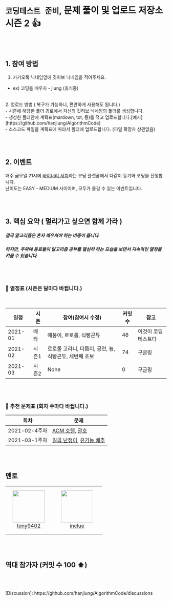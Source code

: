 #  `코딩테스트 준비`, 문제 풀이 및 업로드 저장소 시즌 2 👍

[kakao talk link]: https://open.kakao.com/o/gOIcSvVc



<br><br>

## 1. 참여 방법

1. 카카오톡 닉네임옆에 깃허브 닉네임을 적어주세요. 
 - ex) 코딩을 배우자 - jiung (휴식중)
<br>
2. 업로드 방법 ( 복구가 가능하니, 편안하게 사용해도 됩니다.)
<br>
 - 시즌에 해당한 폴더 경로에서 자신의 깃허브 닉네임의 폴더를 생성합니다.<br>
 - 생성한 폴더안에 계획표(mardown, txt, 등)를 적고 업로드합니다.[예시](https://github.com/hanjiung/AlgorithmCode)<br>
 - 소스코드 파일을 계획표에 따라서 폴더에 업로드합니다. (파일 확장자 상관없음)


<br><br>


## 2. 이벤트 

매주 금요일 21시에 [바이너리 서치](https://binarysearch.com/)라는 코딩 플랫폼에서 다같이 동기화 코딩을 진행합니다.<br>
난이도는 EASY - MEDIUM 사이이며, 모두가 즐길 수 있는 이벤트입니다.

<br><br>
 
## 3. 핵심 요약 ( 멀리가고 싶으면 함께 가라 )

##### 결국 알고리즘은 혼자 깨우쳐야 하는 비중이 큽니다.
##### 하지만, 주위에 동료들이 알고리즘 공부를 열심히 하는 모습을 보면서 지속적인 열정을 키울 수 있습니다.


<br><br>

### 📅  열정표 (시즌은 달마다 바뀝니다.)
<br>

|일정      |   시즌    |  참여(참여시 수정) | 커밋수 | 참고 |
|--------|--------|-------|------|-----|
|2021-01|베타| 애붕이, 로로롤, 식빵곤듀|46|이것이 코딩테스트다|
|2021-02|시즌1| 로로롤 고라니, 더듬이, 공연, 뇽, 식빵곤듀, 세번째 초보 |74|구글링|
|2021-03|시즌2| None |0|구글링|

<br><br>

### 📅 추천 문제표 (회차 주마다 바뀝니다.)

|회차      |  문제   |
|--------|--------|
|2021-02-4주차|[ACM 호텔](http://boj.kr/10250), [괄호](http://boj.kr/9012)|
|2021-03-1주차|[일곱 난쟁이](http://boj.kr/2309), [유기농 배추](http://boj.kr/1012)|



<br><br>

## 멘토

<table>
    <tr>
        <td align="center" width="130px" height="150px">
            <a href="https://github.com/tony9402"><img height="100px" width="100px" src="https://avatars.githubusercontent.com/u/30228292?s=460&u=1ff865fa5aee04bc2c09fc2e08042b1f4367c469&v=4" /></a>
            <br /> 
            <a href="https://github.com/tony9402">tony9402</a>
        </td>
        <td align="center" width="140px" height="150px">
            <a href="https://github.com/inclue"><img height="100px" width="100px" src="https://avatars.githubusercontent.com/u/13315923?s=460&u=828f85113610d4149c4ae310256b2bb7beda68ea&v=4" /></a>
            <br /> 
            <a href="https://github.com/inclue">inclue</a>
        </td>
    </tr>
</table>


<br><br>




## 역대 참가자 (커밋 수 100 ⬆)


<br><br>

<!--
<table>
    <tr>
        <td align="center" width="80px" height="80px">
            <a href="https://github.com/hanjiung"><img height="100px" width="100px" src="https://avatars.githubusercontent.com/u/51845043?s=460&u=dd6031ec01a7019f104e547fbc5b0218929be893&v=4" /></a>
            <br /> 
            <a href="https://github.com/hanjiung">hanjiung</a>
        </td>
        <td>
<pre>
- 로로롤
- IDE : NVIM
- Language : C++ 
- Compiler : gcc 
</pre>
        </td>
    </tr>
    <tr>
        <td align="center" width="80px" height="80px">
            <a href="https://github.com/yeonjungin"><img height="100px" width="100px" src="https://avatars.githubusercontent.com/u/47666431?s=460&v=4" /></a>
            <br /> 
            <a href="https://github.com/yeonjungin">yeonjungin</a>
        </td>
        <td>
<pre>
- 애붕이
- IDE : Jupyter NoteBook
- Language : Python
- Compiler : Interpreter
</pre>
        </td>
    </tr>
    <tr>
        <td align="center" width="80px" height="80px">
            <a href="https://github.com/comeheredart"><img height="100px" width="100px" src="https://avatars.githubusercontent.com/u/70083982?s=460&v=4" /></a>
            <br /> 
            <a href="https://github.com/comeheredart">comeheredart</a>
        </td>
        <td>
<pre>
- 식빵곤듀
- IDE : repl.it
- Language : Python
- Compiler : Interpreter
</pre>
        </td>
    </tr>
    <tr>
        <td align="center" width="80px" height="80px">
            <a href="https://github.com/Thedum2"><img height="100px" width="100px" src="https://avatars.githubusercontent.com/u/76659528?s=460&v=4" /></a>
            <br /> 
            <a href="https://github.com/Thedum2">Thedum2</a>
        </td>
        <td>
<pre>
- 더듬이
- IDE : ?
- Language : python
- Compiler : ?
</pre>
        </td>
    </tr>
    <tr>
        <td align="center" width="80px" height="80px">
            <a href="https://github.com/gongyean"><img height="100px" width="100px" src="https://avatars.githubusercontent.com/u/70122776?s=400&v=4" /></a>
            <br /> 
            <a href="https://github.com/gongyean">gongyean</a>
        </td>
        <td>
<pre>
- 공연
- IDE : ?
- Language : python
- Compiler : ?
</pre>
        </td>
    </tr>
    <tr>
        <td align="center" width="80px" height="80px">
            <a href="https://github.com/yetree"><img height="100px" width="100px" src="https://avatars.githubusercontent.com/u/9885116?s=460&u=89d70ba7fdb594b5b6663b12dfb606e85c80ffb1&v=4" /></a>
            <br /> 
            <a href="https://github.com/yetree">yetree</a>
        </td>
        <td>
<pre>
- 뇽
- IDE : ?
- Language : python
- Compiler : ?
</pre>
        </td>
    </tr>
 <tr>
        <td align="center" width="80px" height="80px">
            <a href="https://github.com/cpprhtn"><img height="100px" width="100px" src="https://avatars.githubusercontent.com/u/63298243?s=460&u=d5ccce2db1920d515bb4f46f7a62b7a8721e1949&v=4" /></a>
            <br /> 
            <a href="https://github.com/cpprhtn">Cpprhtn</a>
        </td>
        <td>
<pre>
- Cpprhtn
- IDE : VS
- Language : C++, python
- Compiler : GCC
</pre>
        </td>
    </tr>
    
</table>
[How To Upload]: https://github.com/hanjiung/AlgorithmCode/wiki<--!>
[Discussion]:    https://github.com/hanjiung/AlgorithmCode/discussions

